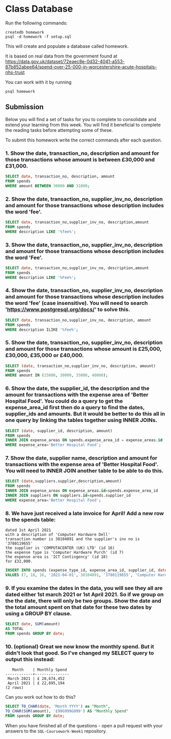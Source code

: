 # Class Database
Run the following commands:
```
createdb homework
psql -d homework -f setup.sql
```
This will create and populate a database called homework.

It is based on real data from the government found at
https://data.gov.uk/dataset/72eaec8e-0d32-4041-a553-87b852abee64/spend-over-25-000-in-worcestershire-acute-hospitals-nhs-trust

You can work with it by running
```
psql homework
```
## Submission

Below you will find a set of tasks for you to complete to consolidate and extend your learning from this week. You will find it beneficial to complete the reading tasks before attempting some of these.

To submit this homework write the correct commands after each question.

### 1. Show the date, transaction_no, description and amount for those transactions whose amount is between £30,000 and £31,000.
```sql
SELECT date, transaction_no, description, amount 
FROM spends 
WHERE amount BETWEEN 30000 AND 31000;
```
### 2. Show the date, transaction_no, supplier_inv_no, description and amount for those transactions whose description includes the word 'fee'.
```sql
SELECT date, transaction_no,supplier_inv_no, description,amount 
FROM spends 
WHERE description LIKE '%fee%';
```
### 3. Show the date, transaction_no, supplier_inv_no, description and amount for those transactions whose description includes the word 'Fee'.
```sql
SELECT date, transaction_no,supplier_inv_no, description,amount 
FROM spends
WHERE description LIKE '%Fee%';
```
### 4. Show the date, transaction_no, supplier_inv_no, description and amount for those transactions whose description includes the word 'fee' (case insensitive). You will need to search 'https://www.postgresql.org/docs/' to solve this.
```sql
SELECT date, transaction_no,supplier_inv_no, description, amount
FROM spends
WHERE description ILIKE '%fee%';
```
### 5. Show the date, transaction_no, supplier_inv_no, description and amount for those transactions whose amount is £25,000, £30,000, £35,000 or £40,000.

```sql
SELECT (date, transaction_no,supplier_inv_no, description, amount) 
FROM spends 
WHERE amount IN (25000, 30000, 35000, 40000);
```
### 6. Show the date, the supplier_id, the description and the amount for transactions with the expense area of 'Better Hospital Food'. You could do a query to get the expense_area_id first then do a query to find the dates, supplier_ids and amounts. But it would be better to do this all in one query by linking the tables together using INNER JOINs.
```sql
SELECT (date, supplier_id, description, amount)
FROM spends 
INNER JOIN expense_areas ON spends.expense_area_id = expense_areas.id
WHERE expense_area='Better Hospital Food';
```
### 7. Show the date, supplier name, description and amount for transactions with the expense area of 'Better Hospital Food'. You will need to INNER JOIN another table to be able to do this.
```sql
SELECT (date,suppliers.supplier,description,amount) 
FROM spends
INNER JOIN expense_areas ON expense_areas.id=spends.expense_area_id
INNER JOIN suppliers ON suppliers.id=spends.supplier_id
WHERE expense_area='Better Hospital Food';
```
### 8. We have just received a late invoice for April! Add a new row to the spends table:
    dated 1st April 2021
    with a description of 'Computer Hardware Dell'
    transaction number is 38104091 and the supplier's inv no is '3780119655'
    the supplier is 'COMPUTACENTER (UK) LTD' (id 16)
    the expense type is 'Computer Hardware Purch' (id 7)
    the expense area is 'ICT Contingency' (id 18)
    for £32,000.
```sql
INSERT INTO spends (expense_type_id, expense_area_id, supplier_id, date, transaction_no, supplier_inv_no, description, amount) 
VALUES (7, 18, 16, '2021-04-01', 38104091, '3780119655', 'Computer Hardware Dell', 32000);
```
### 9. If you examine the dates in the data, you will see they all are dated either 1st march 2021 or 1st April 2021. So if we group on the the date, there will only be two groups. Show the date and the total amount spent on that date for these two dates by using a GROUP BY clause.
```sql
SELECT date, SUM(amount) 
AS TOTAL 
FROM spends GROUP BY date;
```
### 10. (optional) Great we now know the monthly spend. But it didn't look that good. So I've changed my SELECT query to output this instead:
```
   Month    | Monthly Spend 
------------+---------------
 March 2021 | £ 28,674,452
 April 2021 | £ 22,895,194
(2 rows)
```
Can you work out how to do this?

```sql
SELECT TO_CHAR(date, 'Month YYYY') as "Month", 
TO_CHAR(SUM(amount), '£99G999G999') AS "Monthly Spend"
FROM spends GROUP BY date;
```

When you have finished all of the questions - open a pull request with your answers to the `SQL-Coursework-Week1` repository.
